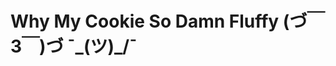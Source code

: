 # Why My Cookie So Damn Fluffy (づ￣ 3￣)づ  ¯\_(ツ)_/¯

<!---
Fluffy-Cookie/Fluffy-Cookie is a ✨ special ✨ repository because its `README.md` (this file) appears on your GitHub profile.
You can click the Preview link to take a look at your changes.
--->
